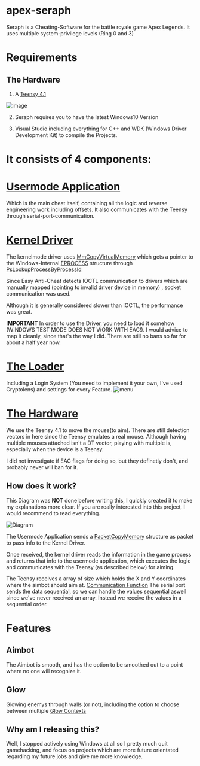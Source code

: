 # apex-seraph
Seraph is a Cheating-Software for the battle royale game Apex Legends.
It uses multiple system-privilege levels (Ring 0 and 3)

# Requirements

## The Hardware ##
1. A [Teensy 4.1](https://www.pjrc.com/store/teensy41.html)

![image](https://user-images.githubusercontent.com/49228523/151983408-e43c0f48-a46e-4437-8ad2-87fafc2d470e.png)

2. Seraph requires you to have the latest Windows10 Version

3. Visual Studio including everything for C++ and WDK (Windows Driver Development Kit) to compile the Projects.

# It consists of 4 components: #

# [Usermode Application](https://github.com/Jiingz/apex-seraph/tree/main/sources/core)

Which is the main cheat itself, containing all the logic and reverse engineering work including offsets.
It also communicates with the Teensy through serial-port-communication.

# [Kernel Driver](https://github.com/Jiingz/apex-seraph/tree/main/sources/kernelmode_server)

The kernelmode driver uses [MmCopyVirtualMemory](https://docs.microsoft.com/en-us/windows-hardware/drivers/ddi/ntddk/nf-ntddk-mmcopymemory) which gets a pointer to the Windows-Internal [EPROCESS](https://www.nirsoft.net/kernel_struct/vista/EPROCESS.html) structure through [PsLookupProcessByProcessId](https://docs.microsoft.com/en-us/windows-hardware/drivers/ddi/ntifs/nf-ntifs-pslookupprocessbyprocessid)

Since Easy Anti-Cheat detects IOCTL communication to drivers which are manually mapped (pointing to invalid driver device in memory) , socket communication was used.

Although it is generally considered slower than IOCTL, the performance was great.

**IMPORTANT** 
In order to use the Driver, you need to load it somehow (WINDOWS TEST MODE DOES NOT WORK WITH EAC!).
I would advice to map it cleanly, since that's the way I did. There are still no bans so far for about a half year now.

# [The Loader](https://github.com/Jiingz/apex-seraph/tree/main/sources/loader) #
Including a Login System (You need to implement it your own, I've used Cryptolens) and settings for every Feature.
![menu](https://user-images.githubusercontent.com/49228523/155356531-75307d7e-799f-4df6-ad5d-c2b17e0eb926.jpeg)


# [The Hardware](https://github.com/Jiingz/apex-seraph/blob/main/sources/Hardware/serial_connection/serial_connection.ino)

We use the Teensy 4.1 to move the mouse(to aim). There are still detection vectors in here since the Teensy emulates
a real mouse. Although having multiple mouses attached isn't a DT vector, playing with multiple is, especially when the device is a Teensy.

I did not investigate if EAC flags for doing so, but they definetly don't, and probably never will ban for it.

## How does it work? ##

This Diagram was **NOT** done before writing this, I quickly created it to make my explanations more clear.
If you are really interested into this project, I would recommend to read everything.

![Diagram](https://user-images.githubusercontent.com/49228523/151992550-3724f8ca-5023-449d-9ca2-131f5451fd81.png)

The Usermode Application sends a [PacketCopyMemory](https://github.com/Jiingz/apex-seraph/blob/main/sources/core/driver/server_shared.h#L15) structure as packet to pass info to the Kernel Driver.

Once received, the kernel driver reads the information in the game process and returns that info to the usermode application, which executes the logic
and communicates with the Teensy (as described below) for aiming.

The Teensy receives a array of size which holds the X and Y coordinates where the aimbot should aim at. [Communication Function](https://github.com/Jiingz/apex-seraph/blob/main/sources/core/hardware/serial_controller.cpp#L9)
The serial port sends the data sequential, so we can handle the values [sequential](https://github.com/Jiingz/apex-seraph/blob/main/sources/Hardware/serial_connection/serial_connection.ino#L17) aswell since we've never received an array. Instead we receive the values in a sequential order.


# Features #

## Aimbot ##
The Aimbot is smooth, and has the option to be smoothed out to a point where no one will recognize it.

## Glow ##
Glowing enemys through walls (or not), including the option to choose between multiple [Glow Contexts](https://github.com/Jiingz/apex-seraph/blob/main/sources/core/game/structs.h#L8)

## Why am I releasing this? ##

Well, I stopped actively using Windows at all so I pretty much quit gamehacking, and focus on projects which are more future orientated regarding my future jobs and give me more knowledge.
